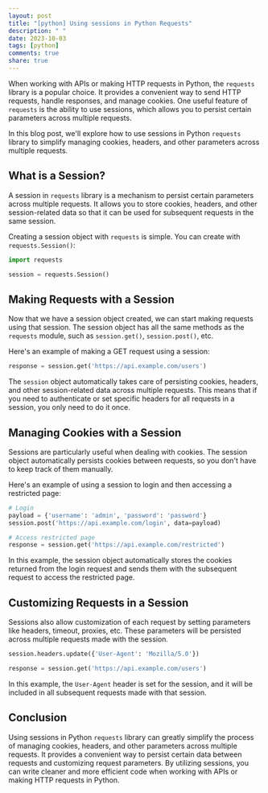 ```yaml
---
layout: post
title: "[python] Using sessions in Python Requests"
description: " "
date: 2023-10-03
tags: [python]
comments: true
share: true
---
```


When working with APIs or making HTTP requests in Python, the `requests` library is a popular choice. It provides a convenient way to send HTTP requests, handle responses, and manage cookies. One useful feature of `requests` is the ability to use sessions, which allows you to persist certain parameters across multiple requests.

In this blog post, we'll explore how to use sessions in Python `requests` library to simplify managing cookies, headers, and other parameters across multiple requests.

## What is a Session?

A session in `requests` library is a mechanism to persist certain parameters across multiple requests. It allows you to store cookies, headers, and other session-related data so that it can be used for subsequent requests in the same session.

Creating a session object with `requests` is simple. You can create with `requests.Session()`:

```python
import requests

session = requests.Session()
```

## Making Requests with a Session

Now that we have a session object created, we can start making requests using that session. The session object has all the same methods as the `requests` module, such as `session.get()`, `session.post()`, etc.

Here's an example of making a GET request using a session:

```python
response = session.get('https://api.example.com/users')
```

The `session` object automatically takes care of persisting cookies, headers, and other session-related data across multiple requests. This means that if you need to authenticate or set specific headers for all requests in a session, you only need to do it once.

## Managing Cookies with a Session

Sessions are particularly useful when dealing with cookies. The session object automatically persists cookies between requests, so you don't have to keep track of them manually.

Here's an example of using a session to login and then accessing a restricted page:

```python
# Login
payload = {'username': 'admin', 'password': 'password'}
session.post('https://api.example.com/login', data=payload)

# Access restricted page
response = session.get('https://api.example.com/restricted')
```

In this example, the session object automatically stores the cookies returned from the login request and sends them with the subsequent request to access the restricted page.

## Customizing Requests in a Session

Sessions also allow customization of each request by setting parameters like headers, timeout, proxies, etc. These parameters will be persisted across multiple requests made with the session.

```python
session.headers.update({'User-Agent': 'Mozilla/5.0'})

response = session.get('https://api.example.com/users')
```

In this example, the `User-Agent` header is set for the session, and it will be included in all subsequent requests made with that session.

## Conclusion

Using sessions in Python `requests` library can greatly simplify the process of managing cookies, headers, and other parameters across multiple requests. It provides a convenient way to persist certain data between requests and customizing request parameters. By utilizing sessions, you can write cleaner and more efficient code when working with APIs or making HTTP requests in Python.
